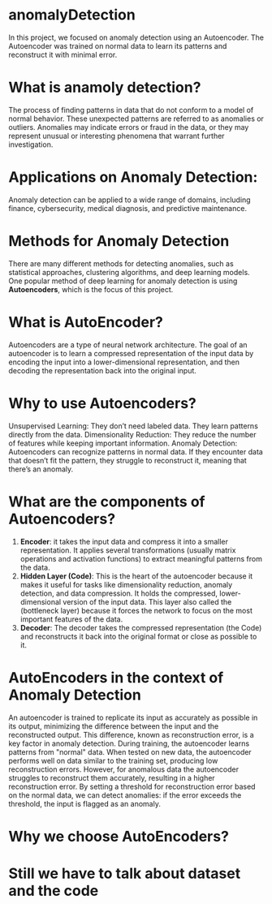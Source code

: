 # anomalyDetection
In this project, we focused on anomaly detection using an Autoencoder. The Autoencoder was trained on normal data to learn its patterns and reconstruct it with minimal error.

# What is anamoly detection?
The process of finding patterns in data that do not conform to a model of normal behavior.  These unexpected patterns are referred to as anomalies or outliers. Anomalies may indicate errors or fraud in the data, or they may represent unusual or interesting phenomena that warrant further investigation.

# Applications on Anomaly Detection:
Anomaly detection can be applied to a wide range of domains, including finance, cybersecurity, medical diagnosis, and predictive maintenance. 

# Methods for Anomaly Detection
There are many different methods for detecting anomalies, such as statistical approaches, clustering algorithms, and deep learning models. One popular method of deep learning for anomaly detection is using **Autoencoders**, which is the focus of this project.

# What is AutoEncoder? 
Autoencoders are a type of neural network architecture. The goal of an autoencoder is to learn a compressed representation of the input data by encoding the input into a lower-dimensional representation, and then decoding the representation back into the original input.

# Why to use Autoencoders?
Unsupervised Learning: They don’t need labeled data. They learn patterns directly from the data.
Dimensionality Reduction: They reduce the number of features while keeping important information.
Anomaly Detection: Autoencoders can recognize patterns in normal data. If they encounter data that doesn’t fit the pattern, they struggle to reconstruct it, meaning that there’s an anomaly.

# What are the components of Autoencoders?
1. **Encoder**: it takes the input data and compress it into a smaller representation. It applies several transformations (usually matrix operations and activation functions) to extract meaningful patterns from the data.
2. **Hidden Layer (Code)**: This is the heart of the autoencoder because it makes it useful for tasks like dimensionality reduction, anomaly detection, and data compression. It holds the compressed, lower-dimensional version of the input data. This layer also called the (bottleneck layer) because it forces the network to focus on the most important features of the data.  
3. **Decoder**: The decoder takes the compressed representation (the Code) and reconstructs it back into the original format or close as possible to it.  

# AutoEncoders in the context of Anomaly Detection
An autoencoder is trained to replicate its input as accurately as possible in its output, minimizing the difference between the input and the reconstructed output. This difference, known as reconstruction error, is a key factor in anomaly detection. During training, the autoencoder learns patterns from "normal" data. When tested on new data, the autoencoder performs well on data similar to the training set, producing low reconstruction errors. However, for anomalous data the autoencoder struggles to reconstruct them accurately, resulting in a higher reconstruction error. By setting a threshold for reconstruction error based on the normal data, we can detect anomalies: if the error exceeds the threshold, the input is flagged as an anomaly. 

# Why we choose AutoEncoders?

# Still we have to talk about dataset and the code
















